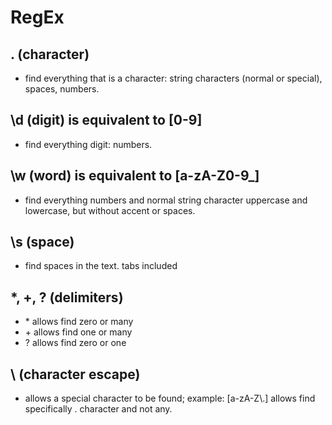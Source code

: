 # RegEx

## . (character)

- find everything that is a character: string characters (normal or special), spaces, numbers.

## \d (digit) is equivalent to [0-9]

- find everything digit: numbers.

## \w (word) is equivalent to [a-zA-Z0-9_]

- find everything numbers and normal string character uppercase and lowercase, but without accent or spaces.

## \s (space)

- find spaces in the text. tabs included

## *, +, ? (delimiters)

- \* allows find zero or many
- \+ allows find one or many
- \? allows find zero or one


## \ (character escape)

- allows a special character to be found; example: [a-zA-Z\\.] allows find specifically . character and not any.